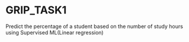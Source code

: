 # GRIP_TASK1
Predict the percentage of a student based on the number of study hours using Supervised ML(Linear regression)

